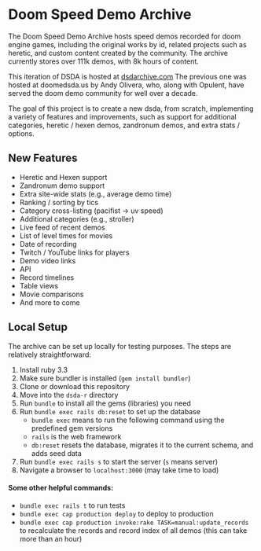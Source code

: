 # Doom Speed Demo Archive

The Doom Speed Demo Archive hosts speed demos recorded for doom engine games,
including the original works by id, related projects such as heretic, and custom
content created by the community.
The archive currently stores over 111k demos, with 8k hours of content.

This iteration of DSDA is hosted at [dsdarchive.com](https://dsdarchive.com)
The previous one was hosted at doomedsda.us by Andy Olivera, who, along with
Opulent, have served the doom demo community for well over a decade.

The goal of this project is to create a new dsda, from scratch, implementing
a variety of features and improvements, such as support for additional
categories, heretic / hexen demos, zandronum demos, and extra stats / options.

## New Features
- Heretic and Hexen support
- Zandronum demo support
- Extra site-wide stats (e.g., average demo time)
- Ranking / sorting by tics
- Category cross-listing (pacifist -> uv speed)
- Additional categories (e.g., stroller)
- Live feed of recent demos
- List of level times for movies
- Date of recording
- Twitch / YouTube links for players
- Demo video links
- API
- Record timelines
- Table views
- Movie comparisons
- And more to come

## Local Setup
The archive can be set up locally for testing purposes. The steps are relatively straightforward:

1) Install ruby 3.3
2) Make sure bundler is installed (`gem install bundler`)
3) Clone or download this repository
4) Move into the `dsda-r` directory
5) Run `bundle` to install all the gems (libraries) you need
6) Run `bundle exec rails db:reset` to set up the database
    - `bundle exec` means to run the following command using the predefined gem versions
    - `rails` is the web framework
    - `db:reset` resets the database, migrates it to the current schema, and adds seed data
7) Run `bundle exec rails s` to start the server (`s` means server)
8) Navigate a browser to `localhost:3000` (may take time to load)

#### Some other helpful commands:
- `bundle exec rails t` to run tests
- `bundle exec cap production deploy` to deploy to production
- `bundle exec cap production invoke:rake TASK=manual:update_records` to recalculate the records and record index of all demos (this can take more than an hour)
